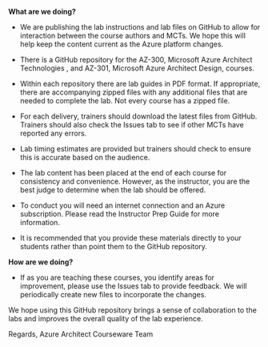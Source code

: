 **What are we doing?**

*	We are publishing the lab instructions and lab files on GitHub to allow for interaction between the course authors and MCTs. We hope this will help  keep the content current as the Azure platform changes.

*	There is a GitHub repository for the AZ-300, Microsoft Azure Architect Technologies , and AZ-301, Microsoft Azure Architect Design, courses.

*	Within each repository there are lab guides in PDF format. If appropriate, there are accompanying zipped files with any additional files that are needed to complete the lab. Not every course has a zipped file.

*	For each delivery, trainers should download the latest files from GitHub. Trainers should also check the Issues tab to see if other MCTs have reported any errors.

*	Lab timing estimates are provided but trainers should check to ensure this is accurate based on the audience.

*	The lab content has been placed at the end of each course for consistency and convenience. However, as the instructor, you are the best judge to determine when the lab should be offered.

*	To conduct you will need an internet connection and an Azure subscription. Please read the Instructor Prep Guide for more information.

*	It is recommended that you provide these materials directly to your students rather than point them to the GitHub repository.

**How are we doing?**

*	If as you are teaching these courses, you identify areas for improvement, please use the Issues tab to provide feedback. We will periodically create new files to incorporate the changes.

We hope using this GitHub repository brings a sense of collaboration to the labs and improves the overall quality of the lab experience.

Regards,
Azure Architect Courseware Team
